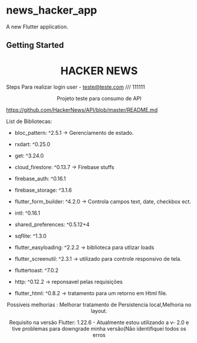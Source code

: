 # news_hacker_app

A new Flutter application.

## Getting Started

<h1 align="center">HACKER NEWS</h1>

Steps
 Para realizar login user - teste@teste.com /// 111111

<p align="center">Projeto teste para consumo de API </p>  <a href="url" target="_blank"> https://github.com/HackerNews/API/blob/master/README.md </a>

<p Utilizando BloC como padrão e gerenciamento de estados, consumindo streams e utlizando controllers para tal. O bloc ajuda na manutenção e tratativa de estados em seu codigo. </p>

List de Bibliotecas:
 - bloc_pattern: ^2.5.1 -> Gerenciamento de estado.
 - rxdart: ^0.25.0
 - get: ^3.24.0

 -  cloud_firestore: ^0.13.7 -> Firebase stuffs
 -  firebase_auth: ^0.16.1
 -  firebase_storage: ^3.1.6

 -  flutter_form_builder: ^4.2.0 -> Controla campos text, date, checkbox ect.
 -  intl: ^0.16.1

 -  shared_preferences: ^0.5.12+4
 -  sqflite: ^1.3.0

 -  flutter_easyloading: ^2.2.2 -> biblioteca para utlizar loads
 -  flutter_screenutil: ^2.3.1 -> utilizado para controle responsivo de tela.
 -  fluttertoast: ^7.0.2

 -  http: ^0.12.2 -> reponsavel pelas requisições

 -  flutter_html: ^0.8.2 -> tratamento para um retorno em Html file.


<p align="center">Possiveis melhorias : Melhorar tratamento de Persistencia local,Melhoria no layout.</p>

<p align="center">Requisito na versão Flutter: 1.22.6 - Atualmente estou utilizando a v- 2.0 e tive problemas para downgrade minha versão(Não identifiquei todos os erros</p>
<p mas verifiquei alguns conflitos na chamada do downgrade)</p>
<p com isso tive que realizar alguns mudanças no pubspec. talvez não seja possivel executar o App na versão 1.22(Estou tentando reverter a situação.)</p>